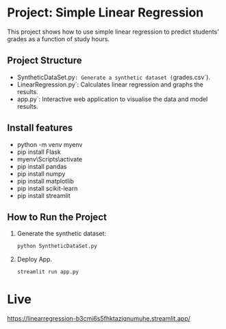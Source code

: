 # Project: Simple Linear Regression

This project shows how to use simple linear regression to predict students' grades as a function of study hours.

## Project Structure
- SyntheticDataSet.py`: Generate a synthetic dataset (`grades.csv`).
- LinearRegression.py`: Calculates linear regression and graphs the results.
- app.py`: Interactive web application to visualise the data and model results.

## Install features

- python -m venv myenv
- pip install Flask
- myenv\Scripts\activate
- pip install pandas
- pip install numpy
- pip install matplotlib
- pip install scikit-learn
- pip install streamlit


## How to Run the Project
1. Generate the synthetic dataset:
   ````bash
   python SyntheticDataSet.py

2. Deploy App.
   ````bash
   streamlit run app.py

# Live

  https://linearregression-b3cmi6s5fhktazjqnumuhe.streamlit.app/



